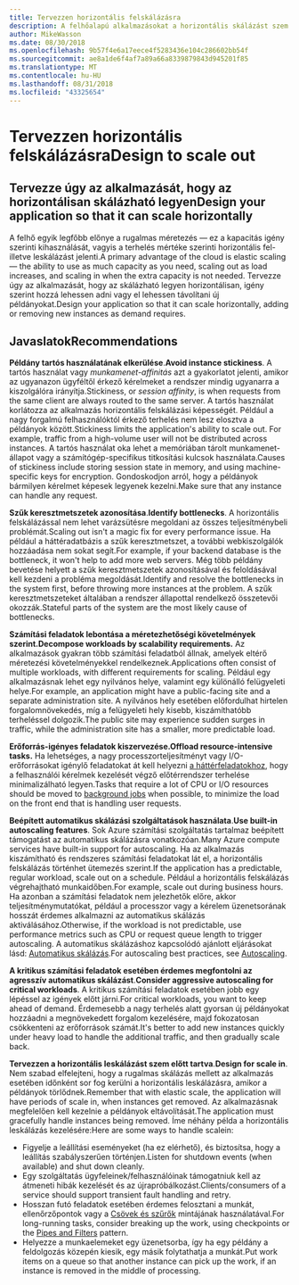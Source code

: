 ```yaml
---
title: Tervezzen horizontális felskálázásra
description: A felhőalapú alkalmazásokat a horizontális skálázást szem előtt tartva kell megtervezni.
author: MikeWasson
ms.date: 08/30/2018
ms.openlocfilehash: 9b57f4e6a17eece4f5283436e104c286602bb54f
ms.sourcegitcommit: ae8a1de6f4af7a89a66a8339879843d945201f85
ms.translationtype: MT
ms.contentlocale: hu-HU
ms.lasthandoff: 08/31/2018
ms.locfileid: "43325654"
---
```

# <a name="design-to-scale-out"></a><span data-ttu-id="9c751-103">Tervezzen horizontális felskálázásra</span><span class="sxs-lookup"><span data-stu-id="9c751-103">Design to scale out</span></span>

## <a name="design-your-application-so-that-it-can-scale-horizontally"></a><span data-ttu-id="9c751-104">Tervezze úgy az alkalmazását, hogy az horizontálisan skálázható legyen</span><span class="sxs-lookup"><span data-stu-id="9c751-104">Design your application so that it can scale horizontally</span></span>

<span data-ttu-id="9c751-105">A felhő egyik legfőbb előnye a rugalmas méretezés &mdash; ez a kapacitás igény szerinti kihasználását, vagyis a terhelés mértéke szerinti horizontális fel- illetve leskálázást jelenti.</span><span class="sxs-lookup"><span data-stu-id="9c751-105">A primary advantage of the cloud is elastic scaling &mdash; the ability to use as much capacity as you need, scaling out as load increases, and scaling in when the extra capacity is not needed.</span></span> <span data-ttu-id="9c751-106">Tervezze úgy az alkalmazását, hogy az skálázható legyen horizontálisan, igény szerint hozzá lehessen adni vagy el lehessen távolítani új példányokat.</span><span class="sxs-lookup"><span data-stu-id="9c751-106">Design your application so that it can scale horizontally, adding or removing new instances as demand requires.</span></span>

## <a name="recommendations"></a><span data-ttu-id="9c751-107">Javaslatok</span><span class="sxs-lookup"><span data-stu-id="9c751-107">Recommendations</span></span>

<span data-ttu-id="9c751-108">**Példány tartós használatának elkerülése**.</span><span class="sxs-lookup"><span data-stu-id="9c751-108">**Avoid instance stickiness**.</span></span> <span data-ttu-id="9c751-109">A tartós használat vagy *munkamenet-affinitás* azt a gyakorlatot jelenti, amikor az ugyanazon ügyféltől érkező kérelmeket a rendszer mindig ugyanarra a kiszolgálóra irányítja.</span><span class="sxs-lookup"><span data-stu-id="9c751-109">Stickiness, or *session affinity*, is when requests from the same client are always routed to the same server.</span></span> <span data-ttu-id="9c751-110">A tartós használat korlátozza az alkalmazás horizontális felskálázási képességét. Például a nagy forgalmú felhasználóktól érkező terhelés nem lesz elosztva a példányok között.</span><span class="sxs-lookup"><span data-stu-id="9c751-110">Stickiness limits the application's ability to scale out. For example, traffic from a high-volume user will not be distributed across instances.</span></span> <span data-ttu-id="9c751-111">A tartós használat oka lehet a memóriában tárolt munkamenet-állapot vagy a számítógép-specifikus titkosítási kulcsok használata.</span><span class="sxs-lookup"><span data-stu-id="9c751-111">Causes of stickiness include storing session state in memory, and using machine-specific keys for encryption.</span></span> <span data-ttu-id="9c751-112">Gondoskodjon arról, hogy a példányok bármilyen kérelmet képesek legyenek kezelni.</span><span class="sxs-lookup"><span data-stu-id="9c751-112">Make sure that any instance can handle any request.</span></span> 

<span data-ttu-id="9c751-113">**Szűk keresztmetszetek azonosítása**.</span><span class="sxs-lookup"><span data-stu-id="9c751-113">**Identify bottlenecks**.</span></span> <span data-ttu-id="9c751-114">A horizontális felskálázással nem lehet varázsütésre megoldani az összes teljesítménybeli problémát.</span><span class="sxs-lookup"><span data-stu-id="9c751-114">Scaling out isn't a magic fix for every performance issue.</span></span> <span data-ttu-id="9c751-115">Ha például a háttéradatbázis a szűk keresztmetszet, a további webkiszolgálók hozzáadása nem sokat segít.</span><span class="sxs-lookup"><span data-stu-id="9c751-115">For example, if your backend database is the bottleneck, it won't help to add more web servers.</span></span> <span data-ttu-id="9c751-116">Még több példány bevetése helyett a szűk keresztmetszetek azonosításával és feloldásával kell kezdeni a probléma megoldását.</span><span class="sxs-lookup"><span data-stu-id="9c751-116">Identify and resolve the bottlenecks in the system first, before throwing more instances at the problem.</span></span> <span data-ttu-id="9c751-117">A szűk keresztmetszeteket általában a rendszer állapottal rendelkező összetevői okozzák.</span><span class="sxs-lookup"><span data-stu-id="9c751-117">Stateful parts of the system are the most likely cause of bottlenecks.</span></span> 

<span data-ttu-id="9c751-118">**Számítási feladatok lebontása a méretezhetőségi követelmények szerint.**</span><span class="sxs-lookup"><span data-stu-id="9c751-118">**Decompose workloads by scalability requirements.**</span></span>  <span data-ttu-id="9c751-119">Az alkalmazások gyakran több számítási feladatból állnak, amelyek eltérő méretezési követelményekkel rendelkeznek.</span><span class="sxs-lookup"><span data-stu-id="9c751-119">Applications often consist of multiple workloads, with different requirements for scaling.</span></span> <span data-ttu-id="9c751-120">Például egy alkalmazásnak lehet egy nyilvános helye, valamint egy különálló felügyeleti helye.</span><span class="sxs-lookup"><span data-stu-id="9c751-120">For example, an application might have a public-facing site and a separate administration site.</span></span> <span data-ttu-id="9c751-121">A nyilvános hely esetében előfordulhat hirtelen forgalomnövekedés, míg a felügyeleti hely kisebb, kiszámíthatóbb terheléssel dolgozik.</span><span class="sxs-lookup"><span data-stu-id="9c751-121">The public site may experience sudden surges in traffic, while the administration site has a smaller, more predictable load.</span></span> 

<span data-ttu-id="9c751-122">**Erőforrás-igényes feladatok kiszervezése.**</span><span class="sxs-lookup"><span data-stu-id="9c751-122">**Offload resource-intensive tasks.**</span></span> <span data-ttu-id="9c751-123">Ha lehetséges, a nagy processzorteljesítményt vagy I/O-erőforrásokat igénylő feladatokat át kell helyezni [a háttérfeladatokhoz][background-jobs], hogy a felhasználói kérelmek kezelését végző előtérrendszer terhelése minimalizálható legyen.</span><span class="sxs-lookup"><span data-stu-id="9c751-123">Tasks that require a lot of CPU or I/O resources should be moved to [background jobs][background-jobs] when possible, to minimize the load on the front end that is handling user requests.</span></span>

<span data-ttu-id="9c751-124">**Beépített automatikus skálázási szolgáltatások használata**.</span><span class="sxs-lookup"><span data-stu-id="9c751-124">**Use built-in autoscaling features**.</span></span> <span data-ttu-id="9c751-125">Sok Azure számítási szolgáltatás tartalmaz beépített támogatást az automatikus skálázásra vonatkozóan.</span><span class="sxs-lookup"><span data-stu-id="9c751-125">Many Azure compute services have built-in support for autoscaling.</span></span> <span data-ttu-id="9c751-126">Ha az alkalmazás kiszámítható és rendszeres számítási feladatokat lát el, a horizontális felskálázás történhet ütemezés szerint.</span><span class="sxs-lookup"><span data-stu-id="9c751-126">If the application has a predictable, regular workload, scale out on a schedule.</span></span> <span data-ttu-id="9c751-127">Például a horizontális felskálázás végrehajtható munkaidőben.</span><span class="sxs-lookup"><span data-stu-id="9c751-127">For example, scale out during business hours.</span></span> <span data-ttu-id="9c751-128">Ha azonban a számítási feladatok nem jelezhetők előre, akkor teljesítménymutatókat, például a processzor vagy a kérelem üzenetsorának hosszát érdemes alkalmazni az automatikus skálázás aktiválásához.</span><span class="sxs-lookup"><span data-stu-id="9c751-128">Otherwise, if the workload is not predictable, use performance metrics such as CPU or request queue length to trigger autoscaling.</span></span> <span data-ttu-id="9c751-129">A automatikus skálázáshoz kapcsolódó ajánlott eljárásokat lásd: [Automatikus skálázás][autoscaling].</span><span class="sxs-lookup"><span data-stu-id="9c751-129">For autoscaling best practices, see [Autoscaling][autoscaling].</span></span>

<span data-ttu-id="9c751-130">**A kritikus számítási feladatok esetében érdemes megfontolni az agresszív automatikus skálázást**.</span><span class="sxs-lookup"><span data-stu-id="9c751-130">**Consider aggressive autoscaling for critical workloads**.</span></span> <span data-ttu-id="9c751-131">A kritikus számítási feladatok esetében jobb egy lépéssel az igények előtt járni.</span><span class="sxs-lookup"><span data-stu-id="9c751-131">For critical workloads, you want to keep ahead of demand.</span></span> <span data-ttu-id="9c751-132">Érdemesebb a nagy terhelés alatt gyorsan új példányokat hozzáadni a megnövekedett forgalom kezelésére, majd fokozatosan csökkenteni az erőforrások számát.</span><span class="sxs-lookup"><span data-stu-id="9c751-132">It's better to add new instances quickly under heavy load to handle the additional traffic, and then gradually scale back.</span></span>

<span data-ttu-id="9c751-133">**Tervezzen a horizontális leskálázást szem előtt tartva**.</span><span class="sxs-lookup"><span data-stu-id="9c751-133">**Design for scale in**.</span></span>  <span data-ttu-id="9c751-134">Nem szabad elfelejteni, hogy a rugalmas skálázás mellett az alkalmazás esetében időnként sor fog kerülni a horizontális leskálázásra, amikor a példányok törlődnek.</span><span class="sxs-lookup"><span data-stu-id="9c751-134">Remember that with elastic scale, the application will have periods of scale in, when instances get removed.</span></span> <span data-ttu-id="9c751-135">Az alkalmazásnak megfelelően kell kezelnie a példányok eltávolítását.</span><span class="sxs-lookup"><span data-stu-id="9c751-135">The application must gracefully handle instances being removed.</span></span> <span data-ttu-id="9c751-136">Íme néhány példa a horizontális leskálázás kezelésére:</span><span class="sxs-lookup"><span data-stu-id="9c751-136">Here are some ways to handle scalein:</span></span>

- <span data-ttu-id="9c751-137">Figyelje a leállítási eseményeket (ha ez elérhető), és biztosítsa, hogy a leállítás szabályszerűen történjen.</span><span class="sxs-lookup"><span data-stu-id="9c751-137">Listen for shutdown events (when available) and shut down cleanly.</span></span> 
- <span data-ttu-id="9c751-138">Egy szolgáltatás ügyfeleinek/felhasználóinak támogatniuk kell az átmeneti hibák kezelését és az újrapróbálkozást.</span><span class="sxs-lookup"><span data-stu-id="9c751-138">Clients/consumers of a service should support transient fault handling and retry.</span></span> 
- <span data-ttu-id="9c751-139">Hosszan futó feladatok esetében érdemes felosztani a munkát, ellenőrzőpontok vagy a [Csövek és szűrők][pipes-filters-pattern] mintájának használatával.</span><span class="sxs-lookup"><span data-stu-id="9c751-139">For long-running tasks, consider breaking up the work, using checkpoints or the [Pipes and Filters][pipes-filters-pattern] pattern.</span></span> 
- <span data-ttu-id="9c751-140">Helyezze a munkaelemeket egy üzenetsorba, így ha egy példány a feldolgozás közepén kiesik, egy másik folytathatja a munkát.</span><span class="sxs-lookup"><span data-stu-id="9c751-140">Put work items on a queue so that another instance can pick up the work, if an instance is removed in the middle of processing.</span></span> 


<!-- links -->

[autoscaling]: ../../best-practices/auto-scaling.md
[background-jobs]: ../../best-practices/background-jobs.md
[pipes-filters-pattern]: ../../patterns/pipes-and-filters.md
